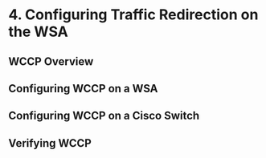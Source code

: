 # 4. Configuring Traffic Redirection on the WSA

## WCCP Overview

## Configuring WCCP on a WSA

## Configuring WCCP on a Cisco Switch

## Verifying WCCP


